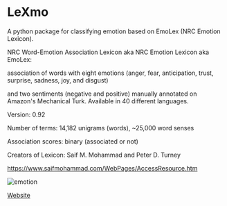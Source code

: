 # LeXmo
A python package for classifying emotion based on EmoLex (NRC Emotion Lexicon).

NRC Word-Emotion Association Lexicon aka NRC Emotion Lexicon aka EmoLex: 

association of words with eight emotions (anger, fear, anticipation, trust, surprise, sadness, joy, and disgust)

and two sentiments (negative and positive) manually annotated on Amazon's Mechanical Turk. Available in 40 different languages.

Version: 0.92

Number of terms: 14,182 unigrams (words), ~25,000 word senses

Association scores: binary (associated or not)

Creators of Lexicon: Saif M. Mohammad and Peter D. Turney

https://www.saifmohammad.com/WebPages/AccessResource.htm

![emotion](https://www.researchgate.net/profile/Radoslaw_Nielek/publication/319045412/figure/fig1/AS:541648786554880@1506150542812/Plutchik-wheel-of-emotion.png)
 
 <a href="index.html">Website</a>